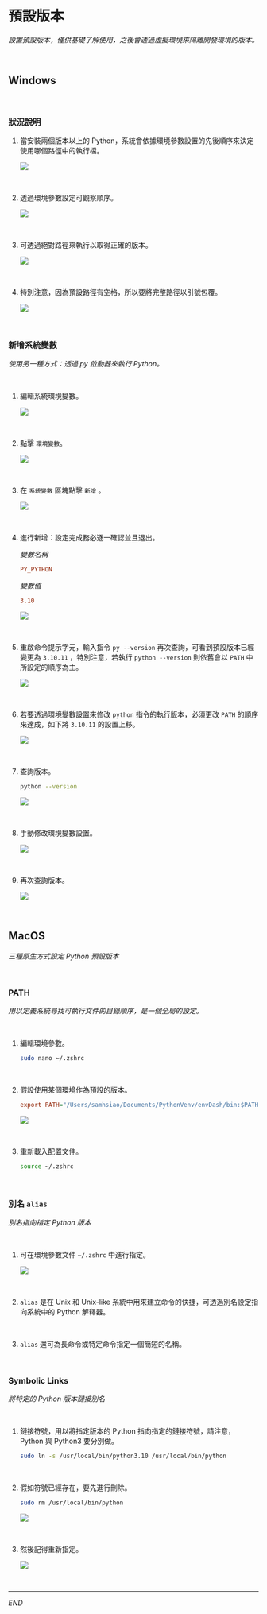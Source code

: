 # 預設版本

_設置預設版本，僅供基礎了解使用，之後會透過虛擬環境來隔離開發環境的版本。_

<br>

## Windows

<br>

### 狀況說明

1. 當安裝兩個版本以上的 Python，系統會依據環境參數設置的先後順序來決定使用哪個路徑中的執行檔。

    ![](images/img_41.png)

<br>

2. 透過環境參數設定可觀察順序。

    ![](images/img_42.png)

<br>

3. 可透過絕對路徑來執行以取得正確的版本。

    ![](images/img_43.png)

<br>

4. 特別注意，因為預設路徑有空格，所以要將完整路徑以引號包覆。

    ![](images/img_44.png)

<br>


### 新增系統變數

_使用另一種方式：透過 py 啟動器來執行 Python。_

<br>

1. 編輯系統環境變數。

    ![](images/img_05.png)

<br>

2. 點擊 `環境變數`。

    ![](images/img_06.png)

<br>

3. 在 `系統變數` 區塊點擊 `新增` 。

    ![](images/img_07.png)

<br>

4. 進行新增：設定完成務必逐一確認並且退出。

    _變數名稱_
    ```ini
    PY_PYTHON
    ```
    _變數值_
    ```ini
    3.10
    ```

    ![](images/img_08.png)

<br>

5. 重啟命令提示字元，輸入指令 `py --version` 再次查詢，可看到預設版本已經變更為 `3.10.11` ，特別注意，若執行 `python --version` 則依舊會以 `PATH` 中所設定的順序為主。

    ![](images/img_09.png)

<br>

6. 若要透過環境變數設置來修改 `python` 指令的執行版本，必須更改 `PATH` 的順序來達成，如下將 `3.10.11` 的設置上移。

    ![](images/img_46.png)

<br>

7. 查詢版本。

    ```bash
    python --version
    ```

    ![](images/img_10.png)

<br>

8. 手動修改環境變數設置。

    ![](images/img_49.png)

<br>

9. 再次查詢版本。 

    ![](images/img_50.png)

<br>

## MacOS

_三種原生方式設定 Python 預設版本_

<br>

### PATH

_用以定義系統尋找可執行文件的目錄順序，是一個全局的設定。_

<br>

1. 編輯環境參數。

    ```bash
    sudo nano ~/.zshrc
    ```

<br>

2. 假設使用某個環境作為預設的版本。

    ```ini
    export PATH="/Users/samhsiao/Documents/PythonVenv/envDash/bin:$PATH"   
    ```
    
    ![](images/img_11.png)

<br>

3. 重新載入配置文件。

    ```bash
    source ~/.zshrc
    ```


<br>

### 別名 `alias`

_別名指向指定 Python 版本_

<br>

1. 可在環境參數文件 `~/.zshrc` 中進行指定。

    ![](images/img_17.png)

<br>

2. `alias` 是在 Unix 和 Unix-like 系統中用來建立命令的快捷，可透過別名設定指向系統中的 Python 解釋器。

<br>

3. `alias` 還可為長命令或特定命令指定一個簡短的名稱。

<br>

### Symbolic Links

_將特定的 Python 版本鏈接別名_

<br>

1. 鏈接符號，用以將指定版本的 Python 指向指定的鏈接符號，請注意， Python 與 Python3 要分別做。

    ```bash
    sudo ln -s /usr/local/bin/python3.10 /usr/local/bin/python
    ```

<br>

2. 假如符號已經存在，要先進行刪除。

    ```bash
    sudo rm /usr/local/bin/python
    ```

    ![](images/img_35.png)

<br>

3. 然後記得重新指定。

    ![](images/img_36.png)

<br>

---

_END_